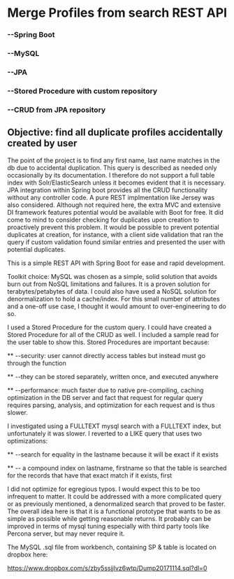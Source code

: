 # Merge Profiles from search REST API 

### --Spring Boot
### --MySQL
### --JPA
### --Stored Procedure with custom repository
### --CRUD from JPA repository


## Objective:  find all duplicate profiles accidentally created by user

The point of the project is to find any first name, last name matches in the db due to accidental duplication. This query is described as needed only occasionally by its documentation.  I therefore do not support a full table index with Solr/ElasticSearch unless it becomes evident that it is necessary. JPA integration within Spring boot provides all the CRUD functionality without any controller code.  A pure REST implmentation like Jersey was also considered.  Although not required here, the extra MVC and extensive DI framework features potential would be available with Boot for free.
It did come to mind to consider checking for duplicates upon creation to proactively prevent this problem.  It would be possible to prevent potential duplicates at creation, for instance, with a client side validation that ran the query if custom validation found similar entries and presented the user with potential duplicates. 

This is a simple REST API with Spring Boot for ease and rapid development.

Toolkit choice:
MySQL was chosen as a simple, solid solution that avoids burn out from NoSQL limitations and failures. It is a proven solution for terabytes/petabytes of data. I could also have used a NoSQL solution for denormalization to hold a cache/index. For this small number of attributes and a one-off use case, I thought it would amount to over-engineering to do so.

I used a Stored Procedure for the custom 	query.  I could have created a Stored Procedure for all of the CRUD as well.  I included a sample read for the user table to show this.  Stored Procedures are important because:

** --security: user cannot directly access tables but instead must go through the function

** --they can be stored separately, written once, and executed anywhere 

** --performance: much faster due to native pre-compiling, caching optimization in the DB server and fact that request for regular query requires parsing, analysis, and optimization for each request and is thus slower.

I investigated using a FULLTEXT mysql search with a FULLTEXT index, but unfortunately it was slower.  I reverted to a LIKE query that uses two optimizations:

** --search for equality in the lastname because it will be exact if it exists

** -- a compound index on lastname, firstname so that the table is searched for the records that have that exact match if it exists, first

I did not optimize for egregious typos.  I would expect this to be too infrequent to matter.  It could be addressed with a more complicated query or as previously mentioned, a denormalized search that proved to be faster.
The overall idea here is that it is a functional prototype that wants to be as simple as possible while getting reasonable returns.  It probably can be improved in terms of mysql tuning especially with third party tools like Percona server, but may never require it.  

The MySQL .sql file from workbench, containing SP & table is located on dropbox here:

https://www.dropbox.com/s/zby5ssjjlvz6wtp/Dump20171114.sql?dl=0


